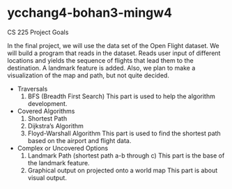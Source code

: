 # ycchang4-bohan3-mingw4
CS 225 Project Goals 

In the final project, we will use the data set of the Open Flight dataset. We will build a program that reads in the dataset. Reads user input of different locations and yields the sequence of flights that lead them to the destination. A landmark feature is added. Also, we plan to make a visualization of the map and path, but not quite decided. 
- Traversals
  1. BFS (Breadth First Search)
	  This part is used to help the algorithm development.
- Covered Algorithms
  1. Shortest Path
  2. Dijkstra’s Algorithm
  3. Floyd-Warshall Algorithm
	  This part is used to find the shortest path based on the airport and flight data.
- Complex or Uncovered Options
  1. Landmark Path (shortest path a-b through c)
    This part is the base of the landmark feature.
  2. Graphical output on projected onto a world map
    This part is about visual output.


